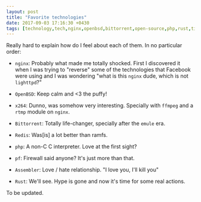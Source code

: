 ```yaml
---
layout: post
title: "Favorite technologies"
date: 2017-09-03 17:16:30 +0430
tags: [technology,tech,nginx,openbsd,bittorrent,open-source,php,rust,tinkering]
---
```


Really hard to explain how do I feel about each of them. In no particular order:

 - `nginx`: Probably what made me totally shocked. First I discovered it when
 I was trying to "reverse" some of the technologies that Facebook were using
 and I was wondering "what is this `nginx` dude, which is not `lighttpd`?"

 - `OpenBSD`: Keep calm and <3 the puffy!

 - `x264`: Dunno, was somehow very interesting. Specially with `ffmpeg` and
 a `rtmp` module on `nginx`.

 - `Bittorrent`: Totally life-changer, specially after the `emule` era. 

 - `Redis`: Was[is] a lot better than ramfs.

 - `php`: A non-C C interpreter. Love at the first sight?

 - `pf`: Firewall said anyone? It's just more than that.

 - `Assembler`: Love / hate relationship. "I love you, I'll kill you"

 - `Rust`: We'll see. Hype is gone and now it's time for some real actions.

To be updated.
